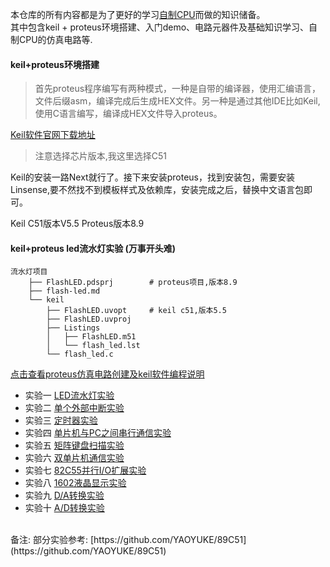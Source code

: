 本仓库的所有内容都是为了更好的学习[自制CPU](https://github.com/ymm135/TD4-4BIT-CPU)而做的知识储备。  
其中包含keil + proteus环境搭建、入门demo、电路元器件及基础知识学习、自制CPU的仿真电路等.
  
#### keil+proteus环境搭建
> 首先proteus程序编写有两种模式，一种是自带的编译器，使用汇编语言，文件后缀asm，编译完成后生成HEX文件。另一种是通过其他IDE比如Keil,使用C语言编写，编译成HEX文件导入proteus。

[Keil软件官网下载地址](https://www.keil.com/download/product/)  
> 注意选择芯片版本,我这里选择C51  

Keil的安装一路Next就行了。接下来安装proteus，找到安装包，需要安装Linsense,要不然找不到模板样式及依赖库，安装完成之后，替换中文语言包即可。  

Keil C51版本V5.5
Proteus版本8.9

#### keil+proteus led流水灯实验 (万事开头难) 

```
流水灯项目
    ├── FlashLED.pdsprj        # proteus项目,版本8.9
    ├── flash-led.md
    └── keil
        ├── FlashLED.uvopt     # keil c51,版本5.5
        ├── FlashLED.uvproj
        ├── Listings
        │   ├── FlashLED.m51
        │   └── flash_led.lst
        └── flash_led.c
```
[点击查看proteus仿真电路创建及keil软件编程说明](./流水灯/flash-led.md)


* 实验一   [LED流水灯实验](./流水灯/flash-led.md)
* 实验二   [单个外部中断实验]()
* 实验三   [定时器实验]()
* 实验四   [单片机与PC之间串行通信实验]()
* 实验五   [矩阵键盘扫描实验]()
* 实验六   [双单片机通信实验]()
* 实验七   [82C55并行I/O扩展实验]()
* 实验八   [1602液晶显示实验]()
* 实验九   [D/A转换实验]()
* 实验十   [A/D转换实验]()

<br>
备注: 部分实验参考: [https://github.com/YAOYUKE/89C51](https://github.com/YAOYUKE/89C51)  

